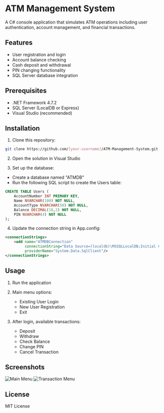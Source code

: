 # ATM Management System

A C# console application that simulates ATM operations including user authentication, account management, and financial transactions.

## Features

- User registration and login
- Account balance checking
- Cash deposit and withdrawal
- PIN changing functionality
- SQL Server database integration

## Prerequisites

- .NET Framework 4.7.2
- SQL Server (LocalDB or Express)
- Visual Studio (recommended)

## Installation

1. Clone this repository:
```bash
git clone https://github.com/[your-username]/ATM-Management-System.git
```

2. Open the solution in Visual Studio

3. Set up the database:
- Create a database named "ATMDB"
- Run the following SQL script to create the Users table:
```sql
CREATE TABLE Users (
    AccountNumber INT PRIMARY KEY,
    Name NVARCHAR(100) NOT NULL,
    AccountType NVARCHAR(50) NOT NULL,
    Balance DECIMAL(18,2) NOT NULL,
    PIN NVARCHAR(4) NOT NULL
);
```

4. Update the connection string in App.config:
```xml
<connectionStrings>
    <add name="ATMDBConnection" 
         connectionString="Data Source=(localdb)\MSSQLLocalDB;Initial Catalog=ATMDB;Integrated Security=True" 
         providerName="System.Data.SqlClient"/>
</connectionStrings>
```

## Usage

1. Run the application
2. Main menu options:
   - Existing User Login
   - New User Registration
   - Exit

3. After login, available transactions:
   - Deposit
   - Withdraw
   - Check Balance
   - Change PIN
   - Cancel Transaction

## Screenshots

![Main Menu](screenshots/main-menu.png)
![Transaction Menu](screenshots/transaction-menu.png)

## License

MIT License
